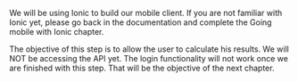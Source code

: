 We will be using Ionic to build our mobile client. If you are not familiar with Ionic yet, please go back in the documentation and complete the Going mobile with Ionic chapter.

The objective of this step is to allow the user to calculate his results. We will NOT be accessing the API yet. The login functionality will not work once we are finished with this step. That will be the objective of the next chapter.